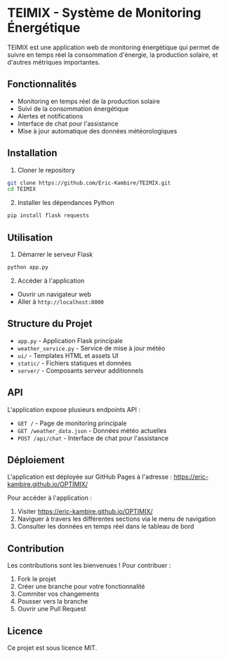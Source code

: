 # TEIMIX - Système de Monitoring Énergétique

TEIMIX est une application web de monitoring énergétique qui permet de suivre en temps réel la consommation d'énergie, la production solaire, et d'autres métriques importantes.

## Fonctionnalités

- Monitoring en temps réel de la production solaire
- Suivi de la consommation énergétique
- Alertes et notifications
- Interface de chat pour l'assistance
- Mise à jour automatique des données météorologiques

## Installation

1. Cloner le repository
```bash
git clone https://github.com/Eric-Kambire/TEIMIX.git
cd TEIMIX
```

2. Installer les dépendances Python
```bash
pip install flask requests
```

## Utilisation

1. Démarrer le serveur Flask
```bash
python app.py
```

2. Accéder à l'application
- Ouvrir un navigateur web
- Aller à `http://localhost:8000`

## Structure du Projet

- `app.py` - Application Flask principale
- `weather_service.py` - Service de mise à jour météo
- `ui/` - Templates HTML et assets UI
- `static/` - Fichiers statiques et données
- `server/` - Composants serveur additionnels

## API

L'application expose plusieurs endpoints API :

- `GET /` - Page de monitoring principale
- `GET /weather_data.json` - Données météo actuelles
- `POST /api/chat` - Interface de chat pour l'assistance

## Déploiement

L'application est déployée sur GitHub Pages à l'adresse : https://eric-kambire.github.io/OPTIMIX/

Pour accéder à l'application :
1. Visiter https://eric-kambire.github.io/OPTIMIX/
2. Naviguer à travers les différentes sections via le menu de navigation
3. Consulter les données en temps réel dans le tableau de bord

## Contribution

Les contributions sont les bienvenues ! Pour contribuer :

1. Fork le projet
2. Créer une branche pour votre fonctionnalité
3. Commiter vos changements
4. Pousser vers la branche
5. Ouvrir une Pull Request

## Licence

Ce projet est sous licence MIT.
